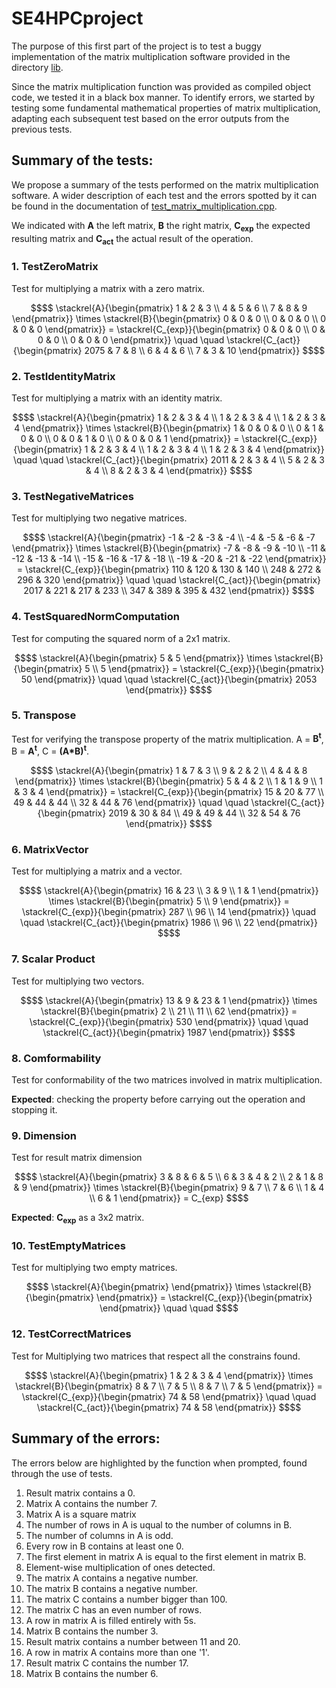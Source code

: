 # SE4HPCproject
The purpose of this first part of the project is to test a buggy implementation of the matrix multiplication software provided in the directory [lib](https://github.com/marcolacagnina/Lacagnina-Lentini-part1/tree/main/lib).

Since the matrix multiplication function was provided as compiled object code, we tested it in a black box manner. To identify errors, we started by testing some fundamental mathematical properties of matrix multiplication, adapting each subsequent test based on the error outputs from the previous tests. 

## Summary of the tests:
We propose a summary of the tests performed on the matrix multiplication software. A wider description of each test and the errors spotted by it can be found in the documentation of [test_matrix_multiplication.cpp](https://github.com/marcolacagnina/Lacagnina-Lentini-part1/blob/main/test/test_matrix_multiplication.cpp). 


We indicated with **A** the left matrix, **B** the right matrix, **C<sub>exp</sub>** the expected resulting matrix and **C<sub>act</sub>** the actual result of the operation.
### 1. TestZeroMatrix
Test for multiplying a matrix with a zero matrix. 
```math
$$
\stackrel{A}{\begin{pmatrix}
1 & 2 & 3 \\
4 & 5 & 6 \\
7 & 8 & 9
\end{pmatrix}}

\times

\stackrel{B}{\begin{pmatrix}
0 & 0 & 0 \\
0 & 0 & 0 \\
0 & 0 & 0
\end{pmatrix}}
=

\stackrel{C_{exp}}{\begin{pmatrix}
0 & 0 & 0 \\
0 & 0 & 0 \\
0 & 0 & 0
\end{pmatrix}}

\quad
\quad

\stackrel{C_{act}}{\begin{pmatrix}
2075 & 7 & 8 \\
6 & 4 & 6 \\
7 & 3 & 10
\end{pmatrix}}

$$
```

### 2. TestIdentityMatrix
Test for multiplying a matrix with an identity matrix.
```math
$$
\stackrel{A}{\begin{pmatrix}
1 & 2 & 3 & 4 \\
1 & 2 & 3 & 4 \\
1 & 2 & 3 & 4 
\end{pmatrix}}

\times

\stackrel{B}{\begin{pmatrix}
1 & 0 & 0 & 0 \\
0 & 1 & 0 & 0 \\
0 & 0 & 1 & 0 \\
0 & 0 & 0 & 1
\end{pmatrix}}
=

\stackrel{C_{exp}}{\begin{pmatrix}
1 & 2 & 3 & 4 \\
1 & 2 & 3 & 4 \\
1 & 2 & 3 & 4
\end{pmatrix}}

\quad
\quad

\stackrel{C_{act}}{\begin{pmatrix}
2011 & 2 & 3 & 4 \\
5 & 2 & 3 & 4 \\
8 & 2 & 3 & 4
\end{pmatrix}}

$$
```


### 3. TestNegativeMatrices
Test for multiplying two negative matrices.
```math
$$
\stackrel{A}{\begin{pmatrix}
-1 & -2 & -3 & -4 \\
-4 & -5 & -6 & -7 
\end{pmatrix}}

\times

\stackrel{B}{\begin{pmatrix}
-7 & -8 & -9 & -10 \\
-11 & -12 & -13 & -14 \\
-15 & -16 & -17 & -18 \\
-19 & -20 & -21 & -22
\end{pmatrix}}
=

\stackrel{C_{exp}}{\begin{pmatrix}
110 & 120 & 130 & 140 \\
248 & 272 & 296 & 320 
\end{pmatrix}}

\quad
\quad

\stackrel{C_{act}}{\begin{pmatrix}
2017 & 221 & 217 & 233 \\
347 & 389 & 395 & 432 
\end{pmatrix}}

$$
```

### 4. TestSquaredNormComputation
Test for computing the squared norm of a 2x1 matrix.
```math
$$
\stackrel{A}{\begin{pmatrix}
5 & 5
\end{pmatrix}}

\times

\stackrel{B}{\begin{pmatrix}
5 \\
5
\end{pmatrix}}
=

\stackrel{C_{exp}}{\begin{pmatrix}
50
 \end{pmatrix}}

\quad
\quad

\stackrel{C_{act}}{\begin{pmatrix}
2053
\end{pmatrix}}

$$
```

### 5. Transpose
Test for verifying the transpose property of the matrix multiplication. A = **B<sup>t</sup>**, B = **A<sup>t</sup>**, C = **(A*B)<sup>t</sup>**.

```math
$$
\stackrel{A}{\begin{pmatrix}
1 & 7 & 3 \\
9 & 2 & 2 \\
4 & 4 & 8
\end{pmatrix}}

\times

\stackrel{B}{\begin{pmatrix}
5 & 4 & 2 \\
1 & 1 & 9 \\
1 & 3 & 4
\end{pmatrix}}
=

\stackrel{C_{exp}}{\begin{pmatrix}
15 & 20 & 77 \\
49 & 44 & 44 \\
32 & 44 & 76
\end{pmatrix}}

\quad
\quad

\stackrel{C_{act}}{\begin{pmatrix}
2019 & 30 & 84 \\
49 & 49 & 44 \\
32 & 54 & 76
\end{pmatrix}}

$$
```


### 6. MatrixVector
Test for multiplying a matrix and a vector.
```math
$$
\stackrel{A}{\begin{pmatrix}
16 & 23 \\
3 & 9 \\
1 & 1
\end{pmatrix}}

\times

\stackrel{B}{\begin{pmatrix}
5 \\
9
\end{pmatrix}}
=

\stackrel{C_{exp}}{\begin{pmatrix}
287 \\
96 \\
14
\end{pmatrix}}

\quad
\quad

\stackrel{C_{act}}{\begin{pmatrix}
1986  \\
96 \\
22 
\end{pmatrix}}

$$
```

### 7. Scalar Product
Test for multiplying two vectors.
```math
$$
\stackrel{A}{\begin{pmatrix}
13 & 9 & 23 & 1

\end{pmatrix}}

\times

\stackrel{B}{\begin{pmatrix}
2 \\
21 \\
11 \\
62 
\end{pmatrix}}
=

\stackrel{C_{exp}}{\begin{pmatrix}
530 
\end{pmatrix}}

\quad
\quad

\stackrel{C_{act}}{\begin{pmatrix}
1987
\end{pmatrix}}

$$
```

### 8. Comformability
Test for conformability of the two matrices involved in matrix multiplication.

**Expected**: checking the property before carrying out the operation and stopping it.


### 9. Dimension
Test for result matrix dimension
```math
$$
\stackrel{A}{\begin{pmatrix}
3 & 8 & 6 & 5 \\
6 & 3 & 4 & 2 \\
2 & 1 & 8 & 9
\end{pmatrix}}

\times

\stackrel{B}{\begin{pmatrix}
9 & 7 \\
7 & 6 \\
1 & 4 \\
6 & 1
\end{pmatrix}}
=
C_{exp}

$$
```
**Expected**: **C<sub>exp</sub>** as a 3x2 matrix.

### 10. TestEmptyMatrices
Test for multiplying two empty matrices. 
```math
$$
\stackrel{A}{\begin{pmatrix}
\end{pmatrix}}

\times

\stackrel{B}{\begin{pmatrix}
\end{pmatrix}}
=

\stackrel{C_{exp}}{\begin{pmatrix}
 \end{pmatrix}}

\quad
\quad



$$
```

### 12. TestCorrectMatrices
Test for Multiplying two matrices that respect all the constrains found.

```math
$$
\stackrel{A}{\begin{pmatrix}
1 & 2 & 3 & 4
\end{pmatrix}}

\times

\stackrel{B}{\begin{pmatrix}
8 & 7 \\
7 & 5 \\
8 & 7 \\
7 & 5
\end{pmatrix}}
=

\stackrel{C_{exp}}{\begin{pmatrix}
74 & 58
 \end{pmatrix}}

\quad
\quad

\stackrel{C_{act}}{\begin{pmatrix}
74 & 58
\end{pmatrix}}

$$
```

## Summary of the errors:
The errors below are highlighted by the function when prompted, found through the use of tests.

1. Result matrix contains a 0. 
2. Matrix A contains the number 7.
3. Matrix A is a square matrix
4. The number of rows in A is uqual to the number of columns in B.
5. The number of columns in A is odd.
6. Every row in B contains at least one 0.
7. The first element in matrix A is equal to the first element in matrix B.
8. Element-wise multiplication of ones detected.
9. The matrix A contains a negative number.
10. The matrix B contains a negative number.
11. The matrix C contains a number bigger than 100.
12. The matrix C has an even number of rows.
13. A row in matrix A is filled entirely with 5s.
14. Matrix B contains the number 3.
15. Result matrix contains a number between 11 and 20.
16. A row in matrix A contains more than one '1'.
17. Result matrix C contains the number 17.
18. Matrix B contains the number 6.



